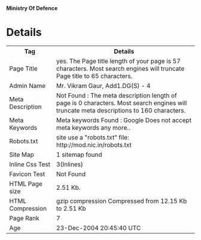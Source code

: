 
<html>
<body>
<b>Ministry Of Defence</b>
<h1> Details </h1>
<table>
<tr>
<th> Tag </th>
<th> Details</th>
</tr>
<tr>
<td>Page Title</td>
<td>yes.
The Page title length of your page is 57 characters. Most search engines will truncate Page title to 65 characters.</td>
</tr>
<tr>
<td>Admin Name</td>
<td>Mr. Vikram Gaur, Add1.DG(S) - 4</td>
</tr>
<tr>
<td>Meta Description</td> 
<td>Not Found : The meta description length of page is 0 characters. Most search engines will truncate meta descriptions to 160 characters.</td>
</tr>
<tr>
<td>Meta Keywords</td>
<td>Meta keywords  Found : Google Does not accept meta keywords any more..</td>
</tr>
<tr>
<td>Robots.txt</td>
<td> site use a "robots.txt" file: http://mod.nic.in/robots.txt</td>
</tr>
<tr>
<td> Site Map </td>
<td> 1 sitemap found </td>
</tr>
<tr>
<td>Inline Css Test</td>
<td>3(Inlines)</td>
</tr>
<tr>
<td> Favicon Test </td>
<td>  Not Found </td>
</tr>
<tr>
<td>HTML Page size</td>
<td>2.51 Kb.</td>
</tr>
<tr>
<td>HTML Compression </td>
<td>gzip compression
Compressed from 12.15 Kb to 2.51 Kb </td>
</tr>

<tr>
<td>Page Rank </td>
<td>7</td>
</tr>
<tr>
<td>Age</td>
<td>23-Dec-2004 20:45:40 UTC</td>
</tr>

</table>
</body>
</html>
